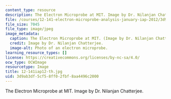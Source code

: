 ```yaml
---
content_type: resource
description: The Electron Microprobe at MIT. Image by Dr. Nilanjan Chatterjee.
file: /courses/12-141-electron-microprobe-analysis-january-iap-2012/3d9ab3df5cf58ff02fbf8aa4496c2000_12-141iap12-th.jpg
file_size: 7045
file_type: image/jpeg
image_metadata:
  caption: The Electron Microprobe at MIT. (Image by Dr. Nilanjan Chatterjee.)
  credit: Image by Dr. Nilanjan Chatterjee.
  image-alt: Photo of an electron microprobe.
learning_resource_types: []
license: https://creativecommons.org/licenses/by-nc-sa/4.0/
ocw_type: OCWImage
resourcetype: Image
title: 12-141iap12-th.jpg
uid: 3d9ab3df-5cf5-8ff0-2fbf-8aa4496c2000
---
```

The Electron Microprobe at MIT. Image by Dr. Nilanjan Chatterjee.